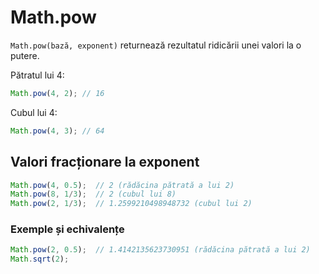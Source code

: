 # Math.pow

`Math.pow(bază, exponent)` returnează rezultatul ridicării unei valori la o putere.

Pătratul lui 4:

```javascript
Math.pow(4, 2); // 16
```

Cubul lui 4:

```javascript
Math.pow(4, 3); // 64
```

## Valori fracționare la exponent

```javascript
Math.pow(4, 0.5);  // 2 (rădăcina pătrată a lui 2)
Math.pow(8, 1/3);  // 2 (cubul lui 8)
Math.pow(2, 1/3);  // 1.2599210498948732 (cubul lui 2)
```

### Exemple și echivalențe

```javascript
Math.pow(2, 0.5);  // 1.4142135623730951 (rădăcina pătrată a lui 2)
Math.sqrt(2);
```
